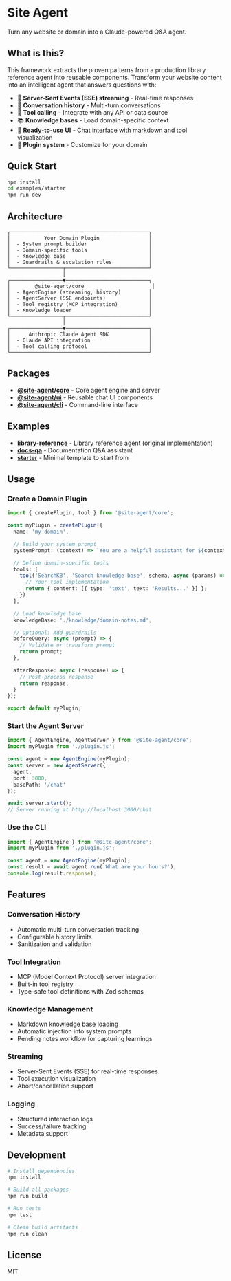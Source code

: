 # Site Agent

Turn any website or domain into a Claude-powered Q&A agent.

## What is this?

This framework extracts the proven patterns from a production library reference agent into reusable components. Transform your website content into an intelligent agent that answers questions with:

- 🚀 **Server-Sent Events (SSE) streaming** - Real-time responses
- 💬 **Conversation history** - Multi-turn conversations
- 🔧 **Tool calling** - Integrate with any API or data source
- 📚 **Knowledge bases** - Load domain-specific context
- 🎨 **Ready-to-use UI** - Chat interface with markdown and tool visualization
- 🔌 **Plugin system** - Customize for your domain

## Quick Start

```bash
npm install
cd examples/starter
npm run dev
```

## Architecture

```
┌─────────────────────────────────────────────┐
│           Your Domain Plugin                │
│  - System prompt builder                    │
│  - Domain-specific tools                    │
│  - Knowledge base                           │
│  - Guardrails & escalation rules            │
└─────────────────┬───────────────────────────┘
                  │
┌─────────────────▼───────────────────────────┐
│        @site-agent/core                      │
│  - AgentEngine (streaming, history)         │
│  - AgentServer (SSE endpoints)              │
│  - Tool registry (MCP integration)          │
│  - Knowledge loader                         │
└─────────────────┬───────────────────────────┘
                  │
┌─────────────────▼───────────────────────────┐
│      Anthropic Claude Agent SDK             │
│  - Claude API integration                   │
│  - Tool calling protocol                    │
└─────────────────────────────────────────────┘
```

## Packages

- **[@site-agent/core](./packages/core)** - Core agent engine and server
- **[@site-agent/ui](./packages/ui)** - Reusable chat UI components
- **[@site-agent/cli](./packages/cli)** - Command-line interface

## Examples

- **[library-reference](./examples/library-reference)** - Library reference agent (original implementation)
- **[docs-qa](./examples/docs-qa)** - Documentation Q&A assistant
- **[starter](./examples/starter)** - Minimal template to start from

## Usage

### Create a Domain Plugin

```typescript
import { createPlugin, tool } from '@site-agent/core';

const myPlugin = createPlugin({
  name: 'my-domain',

  // Build your system prompt
  systemPrompt: (context) => `You are a helpful assistant for ${context.domain}...`,

  // Define domain-specific tools
  tools: [
    tool('SearchKB', 'Search knowledge base', schema, async (params) => {
      // Your tool implementation
      return { content: [{ type: 'text', text: 'Results...' }] };
    })
  ],

  // Load knowledge base
  knowledgeBase: './knowledge/domain-notes.md',

  // Optional: Add guardrails
  beforeQuery: async (prompt) => {
    // Validate or transform prompt
    return prompt;
  },

  afterResponse: async (response) => {
    // Post-process response
    return response;
  }
});

export default myPlugin;
```

### Start the Agent Server

```typescript
import { AgentEngine, AgentServer } from '@site-agent/core';
import myPlugin from './plugin.js';

const agent = new AgentEngine(myPlugin);
const server = new AgentServer({
  agent,
  port: 3000,
  basePath: '/chat'
});

await server.start();
// Server running at http://localhost:3000/chat
```

### Use the CLI

```typescript
import { AgentEngine } from '@site-agent/core';
import myPlugin from './plugin.js';

const agent = new AgentEngine(myPlugin);
const result = await agent.run('What are your hours?');
console.log(result.response);
```

## Features

### Conversation History
- Automatic multi-turn conversation tracking
- Configurable history limits
- Sanitization and validation

### Tool Integration
- MCP (Model Context Protocol) server integration
- Built-in tool registry
- Type-safe tool definitions with Zod schemas

### Knowledge Management
- Markdown knowledge base loading
- Automatic injection into system prompts
- Pending notes workflow for capturing learnings

### Streaming
- Server-Sent Events (SSE) for real-time responses
- Tool execution visualization
- Abort/cancellation support

### Logging
- Structured interaction logs
- Success/failure tracking
- Metadata support

## Development

```bash
# Install dependencies
npm install

# Build all packages
npm run build

# Run tests
npm test

# Clean build artifacts
npm run clean
```

## License

MIT
